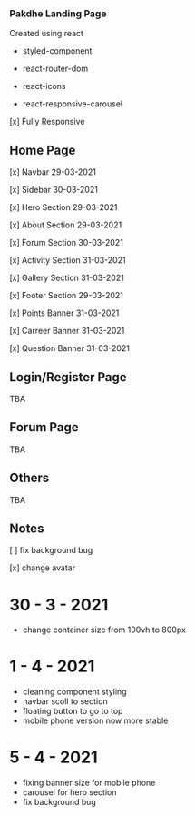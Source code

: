 ### Pakdhe Landing Page
Created using react 

-  styled-component

-  react-router-dom

-  react-icons

-  react-responsive-carousel

[x] Fully Responsive

## Home Page
[x] Navbar 29-03-2021

[x] Sidebar 30-03-2021

[x] Hero Section 29-03-2021

[x] About Section 29-03-2021

[x] Forum Section 30-03-2021

[x] Activity Section 31-03-2021

[x] Gallery Section  31-03-2021

[x] Footer Section 29-03-2021

[x] Points Banner  31-03-2021

[x] Carreer Banner  31-03-2021

[x] Question Banner  31-03-2021

## Login/Register Page
TBA
## Forum Page
TBA
## Others
TBA

## Notes
[ ] fix background bug

[x] change avatar

# 30 - 3 - 2021 
- change container size from 100vh to 800px

# 1 - 4 - 2021
- cleaning component styling
- navbar scoll to section
- floating button to go to top
- mobile phone version now more stable

# 5 - 4 - 2021
- fixing banner size for mobile phone
- carousel for hero section
- fix background bug